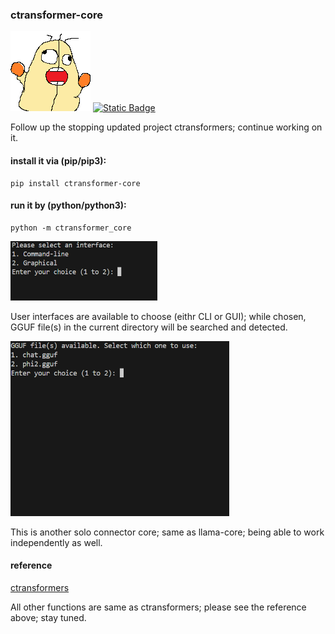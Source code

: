 ### ctransformer-core

[<img src="https://raw.githubusercontent.com/calcuis/ctransformer-core/master/milk.gif" width="128" height="128">](https://github.com/calcuis/ctransformer-core)
[![Static Badge](https://img.shields.io/badge/core-0.0.6-yellow?logo=github)](https://github.com/calcuis/ctransformer-core/releases)

Follow up the stopping updated project ctransformers; continue working on it.

#### install it via (pip/pip3):
```
pip install ctransformer-core
```
#### run it by (python/python3):
```
python -m ctransformer_core
```
[<img src="https://raw.githubusercontent.com/calcuis/llama-core/master/demo.png" width="235" height="95">](https://github.com/calcuis/llama-core/blob/main/demo.png)

User interfaces are available to choose (eithr CLI or GUI); while chosen, GGUF file(s) in the current directory will be searched and detected.

[<img src="https://raw.githubusercontent.com/calcuis/chatgpt-model-selector/master/demo.gif" width="350" height="280">](https://github.com/calcuis/chatgpt-model-selector/blob/main/demo.gif)

This is another solo connector core; same as llama-core; being able to work independently as well.

#### reference
[ctransformers](https://github.com/marella/ctransformers)

All other functions are same as ctransformers; please see the reference above; stay tuned.

